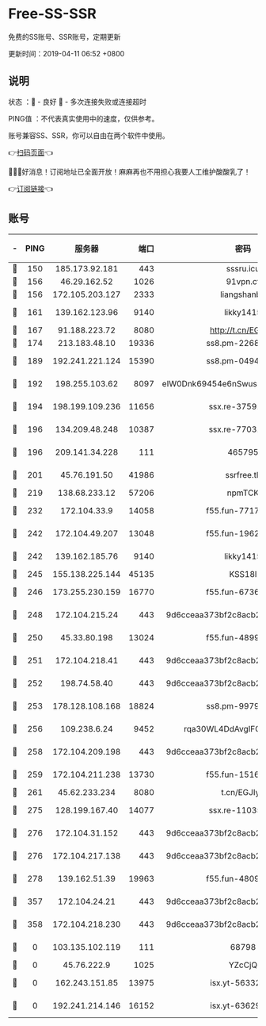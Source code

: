 # Free-SS-SSR

免费的SS账号、SSR账号，定期更新

更新时间：2019-04-11 06:52 +0800

## 说明

状态     ：🙂 - 良好 🙁 - 多次连接失败或连接超时

PING值   ：不代表真实使用中的速度，仅供参考。

账号兼容SS、SSR，你可以自由在两个软件中使用。

👉[扫码页面](https://liesauer.github.io/Free-SS-SSR/)👈

🎉🎉🎉好消息！订阅地址已全面开放！麻麻再也不用担心我要人工维护酸酸乳了！

👉[订阅链接](https://www.liesauer.net/yogurt/subscribe?ACCESS_TOKEN=DAYxR3mMaZAsaqUb)👈

## 账号

|-|PING|服务器|端口|密码|加密方式|区域|
|:----:|:----:|:-----:|-----:|:----:|:----:|:----:|
|🙂|150|185.173.92.181|443|sssru.icu|rc4-md5|RU|
|🙂|156|46.29.162.52|1026|91vpn.cf|rc4-md5|RU|
|🙂|156|172.105.203.127|2333|liangshanbo|chacha20|JP|
|🙂|161|139.162.123.96|9140|likky1415|aes-256-cfb|JP|
|🙂|167|91.188.223.72|8080|http://t.cn/EGJIyrl|rc4-md5|RU|
|🙂|174|213.183.48.10|19336|ss8.pm-22686447|rc4-md5|RU|
|🙂|189|192.241.221.124|15390|ss8.pm-04947608|aes-256-cfb|US|
|🙂|192|198.255.103.62|8097|eIW0Dnk69454e6nSwuspv9DmS201tQ0D|aes-256-cfb|US|
|🙂|194|198.199.109.236|11656|ssx.re-37591110|aes-256-cfb|US|
|🙂|196|134.209.48.248|10387|ssx.re-77031461|aes-256-cfb|US|
|🙂|196|209.141.34.228|111|465795|aes-256-cfb|US|
|🙂|201|45.76.191.50|41986|ssrfree.tk|aes-256-cfb|SG|
|🙂|219|138.68.233.12|57206|npmTCK|rc4-md5|US|
|🙂|232|172.104.33.9|14058|f55.fun-77177224|aes-256-cfb|SG|
|🙂|242|172.104.49.207|13048|f55.fun-19621316|aes-256-cfb|SG|
|🙂|242|139.162.185.76|9140|likky1415|aes-256-cfb|DE|
|🙂|245|155.138.225.144|45135|KSS18l|rc4-md5|US|
|🙂|246|173.255.230.159|16770|f55.fun-67367687|aes-256-cfb|US|
|🙂|248|172.104.215.24|443|9d6cceaa373bf2c8acb22e60b6a58be6|aes-256-cfb|US|
|🙂|250|45.33.80.198|13024|f55.fun-48999874|aes-256-cfb|US|
|🙂|251|172.104.218.41|443|9d6cceaa373bf2c8acb22e60b6a58be6|aes-256-cfb|US|
|🙂|252|198.74.58.40|443|9d6cceaa373bf2c8acb22e60b6a58be6|aes-256-cfb|US|
|🙂|253|178.128.108.168|18824|ss8.pm-99790285|aes-256-cfb|SG|
|🙂|256|109.238.6.24|9452|rqa30WL4DdAvgIFG6Fs3znzTa|aes-256-cfb|FR|
|🙂|258|172.104.209.198|443|9d6cceaa373bf2c8acb22e60b6a58be6|aes-256-cfb|US|
|🙂|259|172.104.211.238|13730|f55.fun-15169822|aes-256-cfb|US|
|🙂|261|45.62.233.234|8080|t.cn/EGJIyrl|rc4-md5|CA|
|🙂|275|128.199.167.40|14077|ssx.re-11035717|aes-256-cfb|SG|
|🙂|276|172.104.31.152|443|9d6cceaa373bf2c8acb22e60b6a58be6|aes-256-cfb|US|
|🙂|276|172.104.217.138|443|9d6cceaa373bf2c8acb22e60b6a58be6|aes-256-cfb|US|
|🙂|278|139.162.51.39|19963|f55.fun-48093966|aes-256-cfb|SG|
|🙂|357|172.104.24.21|443|9d6cceaa373bf2c8acb22e60b6a58be6|aes-256-cfb|US|
|🙂|358|172.104.218.230|443|9d6cceaa373bf2c8acb22e60b6a58be6|aes-256-cfb|US|
|🙁|0|103.135.102.119|111|68798|aes-256-cfb|HK|
|🙁|0|45.76.222.9|1025|YZcCjQ|rc4-md5|JP|
|🙁|0|162.243.151.85|13975|isx.yt-56332103|aes-256-cfb|US|
|🙁|0|192.241.214.146|16152|isx.yt-63629837|aes-256-cfb|US|

